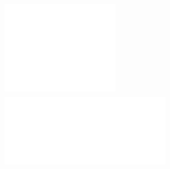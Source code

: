![image-20201022184039895](imge/image-20201022184039895.png)



![image-20201022184051302](imge/image-20201022184051302.png)
